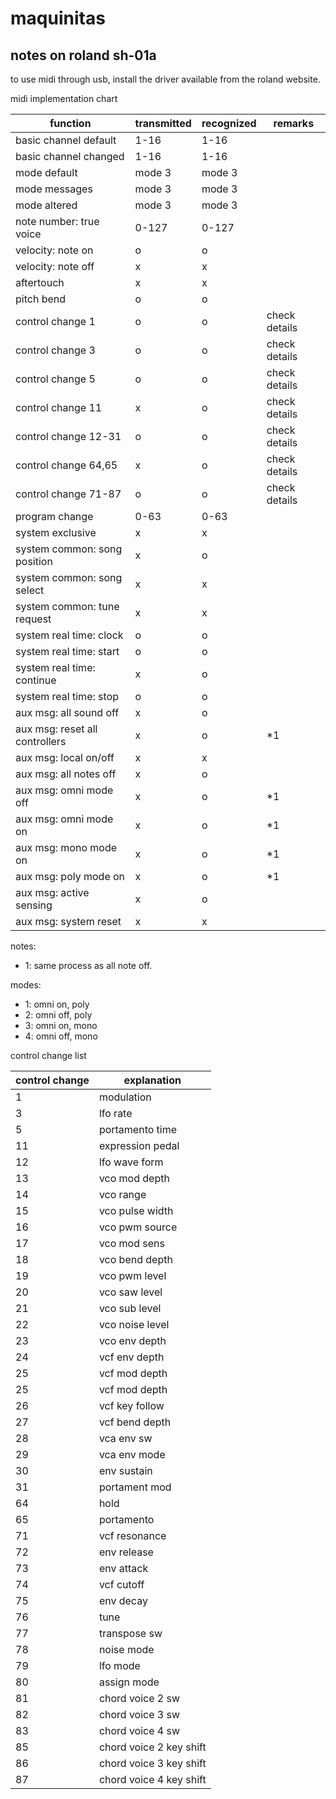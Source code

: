 # maquinitas

## notes on roland sh-01a

to use midi through usb, install the driver available from the roland website.

midi implementation chart

|function                      |transmitted   |recognized |remarks      |
|------------------------------|--------------|-----------|-------------|
|basic channel default         |1-16          |1-16       |             |
|basic channel changed         |1-16          |1-16       |             |
|mode default                  |mode 3        |mode 3     |             |
|mode messages                 |mode 3        |mode 3     |             |
|mode altered                  |mode 3        |mode 3     |             |
|note number: true voice       |0-127         |0-127      |             |
|velocity: note on             |o             |o          |             |
|velocity: note off            |x             |x          |             |
|aftertouch                    |x             |x          |             |
|pitch bend                    |o             |o          |             |
|control change  1             |o             |o          |check details|
|control change  3             |o             |o          |check details|
|control change  5             |o             |o          |check details|
|control change 11             |x             |o          |check details|
|control change 12-31          |o             |o          |check details|
|control change 64,65          |x             |o          |check details|
|control change 71-87          |o             |o          |check details|
|program change                |0-63          |0-63       |             |
|system exclusive              |x             |x          |             |
|system common: song position  |x             |o          |             |
|system common: song select    |x             |x          |             |
|system common: tune request   |x             |x          |             |
|system real time: clock       |o             |o          |             |
|system real time: start       |o             |o          |             |
|system real time: continue    |x             |o          |             |
|system real time: stop        |o             |o          |             |
|aux msg: all sound off        |x             |o          |             |
|aux msg: reset all controllers|x             |o          |*1           |
|aux msg: local on/off         |x             |x          |             |
|aux msg: all notes off        |x             |o          |             |
|aux msg: omni mode off        |x             |o          |*1           |
|aux msg: omni mode on         |x             |o          |*1           |
|aux msg: mono mode on         |x             |o          |*1           |
|aux msg: poly mode on         |x             |o          |*1           |
|aux msg: active sensing       |x             |o          |             |
|aux msg: system reset         |x             |x          |             |

notes:
* 1: same process as all note off.

modes:
* 1: omni  on, poly  
* 2: omni off, poly  
* 3: omni  on, mono  
* 4: omni off, mono  

control change list

|control change |explanation            |
|---------------|-----------------------|
| 1             |modulation             |
| 3             |lfo rate               |
| 5             |portamento time        |
|11             |expression pedal       |
|12             |lfo wave form          |
|13             |vco mod depth          |
|14             |vco range              |
|15             |vco pulse width        |
|16             |vco pwm source         |
|17             |vco mod sens           |
|18             |vco bend depth         |
|19             |vco pwm level          |
|20             |vco saw level          |
|21             |vco sub level          |
|22             |vco noise level        |
|23             |vco env depth          |
|24             |vcf env depth          |
|25             |vcf mod depth          |
|25             |vcf mod depth          |
|26             |vcf key follow         |
|27             |vcf bend depth         |
|28             |vca env sw             |
|29             |vca env mode           |
|30             |env sustain            |
|31             |portament mod          |
|64             |hold                   |
|65             |portamento             |
|71             |vcf resonance          |
|72             |env release            |
|73             |env attack             |
|74             |vcf cutoff             |
|75             |env decay              |
|76             |tune                   |
|77             |transpose sw           |
|78             |noise mode             |
|79             |lfo mode               |
|80             |assign mode            |
|81             |chord voice 2 sw       |
|82             |chord voice 3 sw       |
|83             |chord voice 4 sw       |
|85             |chord voice 2 key shift|
|86             |chord voice 3 key shift|
|87             |chord voice 4 key shift|
